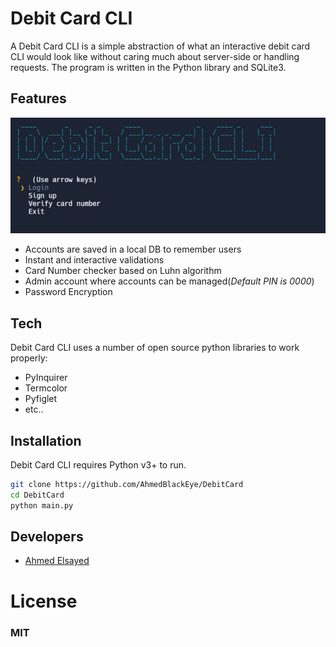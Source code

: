 # Debit Card CLI


A Debit Card CLI is a simple abstraction of what an interactive debit card CLI would look like without caring much about server-side or handling requests. The program is written in the Python library and SQLite3.

## Features
![Screenshot](DebitCard.JPG)
- Accounts are saved in a local DB to remember users
- Instant and interactive validations
- Card Number checker based on Luhn algorithm
- Admin account where accounts can be managed(_Default PIN is 0000_)
- Password Encryption
## Tech

Debit Card CLI uses a number of open source python libraries to work properly:

- PyInquirer
- Termcolor
- Pyfiglet
- etc..

## Installation

Debit Card CLI requires Python v3+ to run.

```sh
git clone https://github.com/AhmedBlackEye/DebitCard
cd DebitCard
python main.py
```

## Developers
- [Ahmed Elsayed](https://github.com/AhmedBlackEye)

# License

### **MIT**


 
